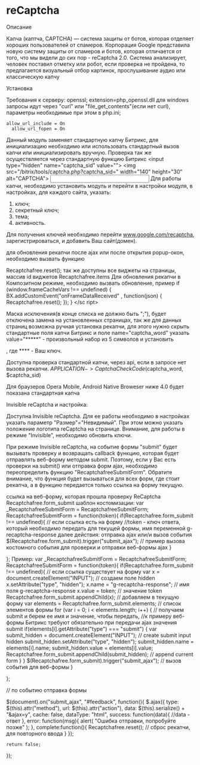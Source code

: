 # reCaptcha
Описание

Капча (каптча, CAPTCHA) — система защиты от ботов, которая отделяет хороших пользователей от спамеров. Корпорация Google представила новую систему защиты от спамеров и ботов, которая отличается от того, что мы видели до сих пор - reCaptcha 2.0. Система анализирует, человек поставил отметку или робот, если проверка не пройдена, то предлагается визуальный отбор картинок, прослушивание аудио или классическую капчу

Установка

Требования к серверу:
openssl;
extension=php_openssl.dll для windows
запросы идут  через "curl" или "file_get_contents"(если нет curl), параметры необходимые при этом в php.ini;
```
allow_url_include = On
  allow_url_fopen = On
```


Данный модуль заменяет стандартную капчу Битрикс, для инициализацию необходимо или использовать стандартный вызов капчи или инициализировать вручную. Проверка так же осуществляется через стандартную функцию Битрикс
<input type="hidden" name="captcha_sid" value="<?=$arResult["capCode"]?>">
<img src="/bitrix/tools/captcha.php?captcha_sid=<?=$arResult["capCode"]?>" width="140" height="30" alt="CAPTCHA">
<input type="text" name="captcha_word" size="30" maxlength="50" value="" >
Для работы капчи, необходимо установить модуль и перейти в настройки модуля, в настройках, для каждого сайта, указать:

1) ключ;
2) секретный ключ;
3) тема;
4) активность.

Для получения ключей необходимо перейти www.google.com/recaptcha, зарегистрироваться, и добавить Ваш сайт(домен).

для обновления рекапчи после ajax или после открытия popup-окон, необходимо вызвать функцию

Recaptchafree.reset();
так же доступны все виджеты на страницы,  массив id виджетов
Recaptchafree.items
Для обновления рекапчи в Композитном режиме, необходимо вызвать обновление, пример
<sc ript type="text/javascript">
    if (window.frameCacheVars !== undefined)
    {
        BX.addCustomEvent("onFrameDataReceived" , function(json) {
            Recaptchafree.reset();
        });
    }
</sc ript>

Маска исключения(в конце списка не должно быть ";"), будет отключена замена на установленных страницах, так же для данных страниц возможна ручная установка рекапчи, для этого нужно скрыть стандартные поля капчи Битрикс и поле name="captcha_word" указать value="*****" - произвольный набор из 5 символов и установить <div class="g-recaptcha" data-sitekey="****"></div>, где **** - Ваш ключ.

Доступна проверка стандартной капчи, через api, если в запросе нет вызова рекапчи.
$APPLICATION->CaptchaCheckCode($captcha_word, $captcha_sid)

Для браузеров Opera Mobile, Android Native Broweser ниже 4.0 будет показана стандартная капча


Invisible reCaptcha и настройка:

Доступна Invisible reCaptcha. Для ее работы  необходимо в настройках указать параметр "Размер"="Невидимый". При этом  можно указать положение логотипа reCaptcha на странице. Внимание, для работы в режиме "Invisible", необходимо обновить ключи.

При режиме Invisible reCaptcha, на событие формы "submit" будет вызывать  проверку и возвращать callback функцию, которая будет отправлять  веб-форму методом submit. Поэтому, если у Вас есть проверки на submit() или отправка форм ajax,  необходимо переопределить функцию "RecaptchafreeSubmitForm". Обратите внимание, что функция будет вызываться для всех форм, где стоит рекапча, а в функцию передается только ссылка на форму текущую.

ссылка на веб-форму, которая прошла проверку ReCaptcha
Recaptchafree.form_submit
шаблон костомизации:
var _RecaptchafreeSubmitForm = RecaptchafreeSubmitForm;
RecaptchafreeSubmitForm = function(token){
    if(Recaptchafree.form_submit !== undefined){
       // если ссылка есть на форму
       //token - ключ ответа, который необходимо передать для текущей формы, имя переменной g-recaptcha-response
далее действия: отправка ajax или/и вызов события
           $(Recaptchafree.form_submit).trigger("submit_ajax"); // пример вызова костомного события для проверки и отправки веб-формы ajax
        }

};
Пример:
var _RecaptchafreeSubmitForm = RecaptchafreeSubmitForm;
RecaptchafreeSubmitForm = function(token){
    if(Recaptchafree.form_submit !== undefined){ // если ссылка существует на форму
        var x = document.createElement("INPUT"); //  создаем поле hidden
        x.setAttribute("type", "hidden");
        x.name = "g-recaptcha-response"; // имя поля g-recaptcha-response
        x.value = token; // значение token
        Recaptchafree.form_submit.appendChild(x);  // добавляем в текущую форму
        var elements = Recaptchafree.form_submit.elements; // список элементов формы
        for (var i = 0; i < elements.length; i++) { // получаем submit и берем ее имя и значение, чтобы передать,
           //к примеру веб-формы Битрикс требуют обязательно при передачи ajax значения submit
            if(elements[i].getAttribute("type") === "submit")  {
                var submit_hidden = document.createElement("INPUT"); // create submit input hidden
                submit_hidden.setAttribute("type", "hidden");
                submit_hidden.name = elements[i].name;
                submit_hidden.value = elements[i].value;
                Recaptchafree.form_submit.appendChild(submit_hidden);  // append current form
            }
        }
        $(Recaptchafree.form_submit).trigger("submit_ajax"); // вызов события для веб-формы
    }

};

// по событию отправка формы

$(document).on("submit_ajax", "#feedback", function(){
    $.ajax({
        type: $(this).attr("method"),
        url: $(this).attr("action"),
        data: $(this).serialize() + "&ajax=y",
        cache: false,
        dataType: "html",
        success: function(data){
           //data - ответ
        },
        error: function(msg){
          alert( "Ошибка отправки, попробуйте позже" );
        },
        complete:function(){
           Recaptchafree.reset(); // сброс рекапчи, для повторного ввода
        }
    });

    return false;
});
